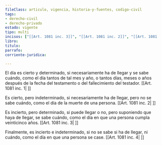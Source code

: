 ```yaml
---
fileClass: articulo, vigencia, historia-y-fuentes, codigo-civil
tags:
- derecho-civil
- derecho-privado
estado: vigente
tipo: multi
incisos: ["[[Art. 1081 inc. 3]]", "[[Art. 1081 inc. 2]]", "[[Art. 1081 inc. 1]]", "[[Art. 1081 inc. 4]]"]
libro:
titulo:
parrafo:
corriente-juridica:

---
```

El día es cierto y determinado, si necesariamente ha de llegar y se sabe cuándo, como el día tantos de tal mes y año, o tantos días, meses o años después de la fecha del testamento o del fallecimiento del testador. [[Art. 1081 inc. 1| ]]

Es cierto, pero indeterminado, si necesariamente ha de llegar, pero no se sabe cuándo, como el día de la muerte de una persona. [[Art. 1081 inc. 2| ]]

Es incierto, pero determinado, si puede llegar o no, pero suponiendo que haya de llegar, se sabe cuándo, como el día en que una persona cumpla veinticinco años. [[Art. 1081 inc. 3| ]]

Finalmente, es incierto e indeterminado, si no se sabe si ha de llegar, ni cuándo, como el día en que una persona se case. [[Art. 1081 inc. 4| ]]
